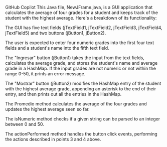 GitHub Copilot
This Java file, NewJFrame.java, is a GUI application that calculates the average of four grades for a student and keeps track of the student with the highest average. Here's a breakdown of its functionality:

The GUI has five text fields (jTextField1, jTextField2, jTextField3, jTextField4, jTextField5) and two buttons (jButton1, jButton2).

The user is expected to enter four numeric grades into the first four text fields and a student's name into the fifth text field.

The "Ingresar" button (jButton1) takes the input from the text fields, calculates the average grade, and stores the student's name and average grade in a HashMap. If the input grades are not numeric or not within the range 0-50, it prints an error message.

The "Mostrar" button (jButton2) modifies the HashMap entry of the student with the highest average grade, appending an asterisk to the end of their entry, and then prints out all the entries in the HashMap.

The Promedio method calculates the average of the four grades and updates the highest average seen so far.

The isNumeric method checks if a given string can be parsed to an integer between 0 and 50.

The actionPerformed method handles the button click events, performing the actions described in points 3 and 4 above.
